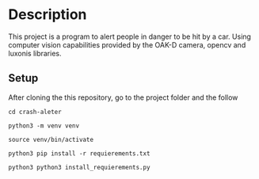 # Description

This project is a program to alert people in danger to be hit by a car. Using computer vision capabilities provided by the OAK-D camera, opencv and luxonis libraries. 

## Setup
After cloning the this repository, go to the project folder and the follow

```
cd crash-aleter
```
```
python3 -m venv venv
```
```
source venv/bin/activate
```
```
python3 pip install -r requierements.txt
```
```
python3 python3 install_requierements.py
```